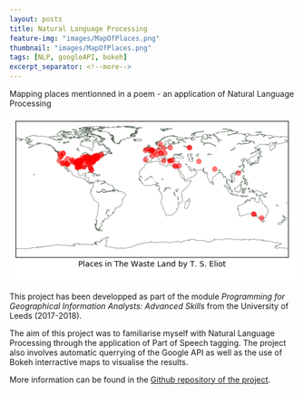 ```yaml
---
layout: posts
title: Natural Language Processing
feature-img: "images/MapOfPlaces.png"
thumbnail: "images/MapOfPlaces.png"
tags: [NLP, googleAPI, bokeh]
excerpt_separator: <!--more-->
---
```


Mapping places mentionned in a poem - an application of Natural Language Processing
<!--more-->

<p align="center">
  <img src="/images/MapOfPlaces.png">
</p>

This project has been developped as part of the module *Programming for Geographical Information Analysts: Advanced Skills* from the University of Leeds (2017-2018).

The aim of this project was to familiarise myself with Natural Language Processing through the application of Part of Speech tagging. 
The project also involves automatic querrying of the Google API as well as the use of Bokeh interractive maps to visualise the results. 

More information can be found in the [Github repository of the project](https://github.com/mednche/AdvancedProgrammingSkills/tree/master/NLP).
